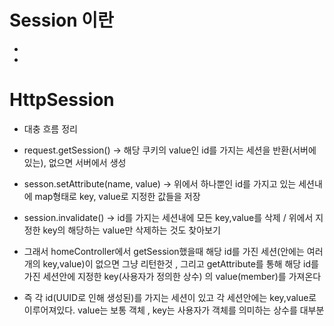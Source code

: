 __Session 이란__
==========================
-
-


__HttpSession__
====================

- 대충 흐름 정리
- request.getSession() -> 해당 쿠키의 value인 id를 가지는 세션을 반환(서버에 있는), 없으면 서버에서 생성

- sesson.setAttribute(name, value) -> 위에서 하나뿐인 id를 가지고 있는 세션내에 map형태로 key, value로 지정한 값들을 저장

- session.invalidate() -> id를 가지는 세션내에 모든 key,value를 삭제 / 위에서 지정한 key의 해당하는 value만 삭제하는 것도 찾아보기

- 그래서 homeController에서 getSession했을때 해당 id를 가진 세션(안에는 여러개의 key,value)이 없으면 그냥 리턴한것 , 
  그리고 getAttribute를 통해 해당 id를 가진 세션안에 지정한 key(사용자가 정의한 상수) 의 value(member)를 가져온다

- 즉 각 id(UUID로 인해 생성된)를 가지는 세션이 있고 각 세션안에는 key,value로 이루어져있다. value는 보통 객체 , key는 사용자가 객체를 의미하는 상수를 대부분 
